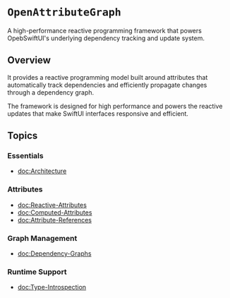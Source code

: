 # ``OpenAttributeGraph``

A high-performance reactive programming framework that powers OpebSwiftUI's underlying dependency tracking and update system.

## Overview

It provides a reactive programming model built around attributes that automatically track dependencies and efficiently propagate changes through a dependency graph.

The framework is designed for high performance and powers the reactive updates that make SwiftUI interfaces responsive and efficient.

## Topics

### Essentials

- <doc:Architecture>

### Attributes

- <doc:Reactive-Attributes>
- <doc:Computed-Attributes>
- <doc:Attribute-References>

### Graph Management

- <doc:Dependency-Graphs>

### Runtime Support

- <doc:Type-Introspection>
